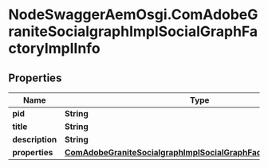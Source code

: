 # NodeSwaggerAemOsgi.ComAdobeGraniteSocialgraphImplSocialGraphFactoryImplInfo

## Properties

Name | Type | Description | Notes
------------ | ------------- | ------------- | -------------
**pid** | **String** |  | [optional] 
**title** | **String** |  | [optional] 
**description** | **String** |  | [optional] 
**properties** | [**ComAdobeGraniteSocialgraphImplSocialGraphFactoryImplProperties**](ComAdobeGraniteSocialgraphImplSocialGraphFactoryImplProperties.md) |  | [optional] 


